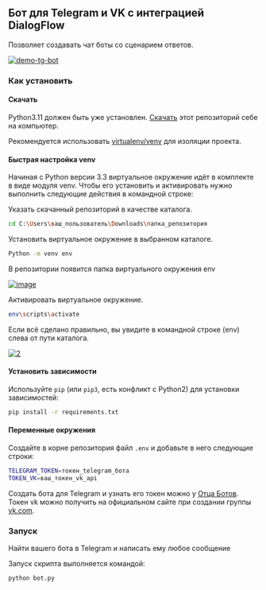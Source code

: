 ## Бот для Telegram и VK с интеграцией DialogFlow

Позволяет создавать чат боты со сценарием ответов.

<a href="https://imgbb.com/"><img src="https://i.ibb.co/JRFStrV/demo-tg-bot.gif" alt="demo-tg-bot" border="0"></a>

### Как установить

#### Скачать 

Python3.11 должен быть уже установлен.
[Скачать](https://github.com/Araime/devman-bot/archive/master.zip) этот репозиторий себе на компьютер.

Рекомендуется использовать [virtualenv/venv](https://docs.python.org/3/library/venv.html)
для изоляции проекта.

#### Быстрая настройка venv

Начиная с Python версии 3.3 виртуальное окружение идёт в комплекте в виде модуля
venv. Чтобы его установить и активировать нужно выполнить следующие действия в
командной строке:  

Указать скачанный репозиторий в качестве каталога.
```sh
cd C:\Users\ваш_пользователь\Downloads\папка_репозитория
```
Установить виртуальное окружение в выбранном каталоге.
```sh
Python -m venv env
```
В репозитории появится папка виртуального окружения env  

<a href="https://imgbb.com/"><img src="https://i.ibb.co/Hn4C6PD/image.png" alt="image" border="0"></a>

Активировать виртуальное окружение.
```sh
env\scripts\activate
```
Если всё сделано правильно, вы увидите в командной строке (env) слева от пути 
каталога.  

<a href="https://imgbb.com/"><img src="https://i.ibb.co/MZ72r22/2.png" alt="2" border="0"></a>

#### Установить зависимости

Используйте `pip` (или `pip3`, есть конфликт с Python2) для установки 
зависимостей:

```sh
pip install -r requirements.txt
```

#### Переменные окружения

Создайте в корне репозитория файл `.env` и добавьте в него следующие строки:

```sh
TELEGRAM_TOKEN=токен_telegram_бота
TOKEN_VK=ваш_токен_vk_api
```

Создать бота для Telegram и узнать его токен можно у [Отца Ботов](https://telegram.me/BotFather).  
Токен vk можно получить на официальном сайте при создании группы [vk.com](https://vk.com/).

### Запуск

Найти вашего бота в Telegram и написать ему любое сообщение

Запуск скрипта выполняется командой:

```sh
python bot.py
```
